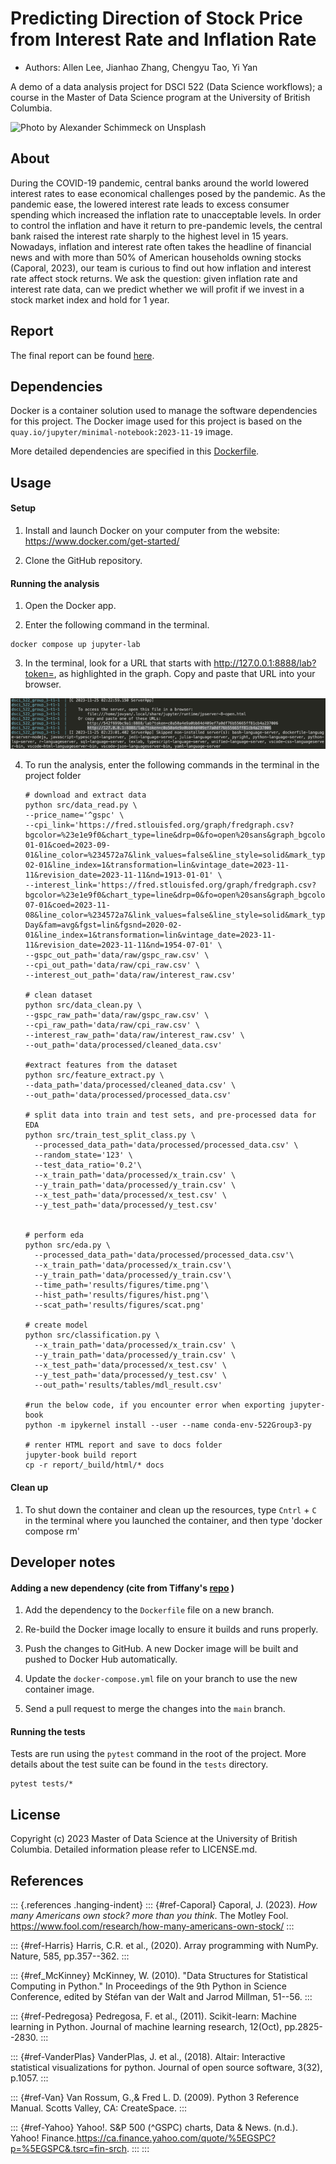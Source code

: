 # Predicting Direction of Stock Price from Interest Rate and Inflation Rate

-   Authors: Allen Lee, Jianhao Zhang, Chengyu Tao, Yi Yan

A demo of a data analysis project for DSCI 522 (Data Science workflows); a course in the Master of Data Science program at the University of British Columbia.

![Photo by Alexander Schimmeck on Unsplash](images/img.jpg)

## About

During the COVID-19 pandemic, central banks around the world lowered interest rates to ease economical challenges posed by the pandemic. As the pandemic ease, the lowered interest rate leads to excess consumer spending which increased the inflation rate to unacceptable levels. In order to control the inflation and have it return to pre-pandemic levels, the central bank raised the interest rate sharply to the highest level in 15 years. Nowadays, inflation and interest rate often takes the headline of financial news and with more than 50% of American households owning stocks (Caporal, 2023), our team is curious to find out how inflation and interest rate affect stock returns. We ask the question: given inflation rate and interest rate data, can we predict whether we will profit if we invest in a stock market index and hold for 1 year.

## Report

The final report can be found [here](https://ubc-mds.github.io/stock_price_direction_prediction_from_interest_and_inflation_rate/predicting_direction_of_stock_price_from_inflation_rate_and_interest_rate.html).

## Dependencies

Docker is a container solution used to manage the software dependencies for this project. The Docker image used for this project is based on the `quay.io/jupyter/minimal-notebook:2023-11-19` image.

More detailed dependencies are specified in this [Dockerfile](https://github.com/UBC-MDS/stock_price_direction_prediction_from_interest_and_inflation_rate/blob/main/Dockerfile).

## Usage

#### Setup

1.  Install and launch Docker on your computer from the website: <https://www.docker.com/get-started/>

2.  Clone the GitHub repository.

#### Running the analysis

1.  Open the Docker app.

2.  Enter the following command in the terminal.

```         
docker compose up jupyter-lab
```

3.  In the terminal, look for a URL that starts with <http://127.0.0.1:8888/lab?token=>, as highlighted in the graph. Copy and paste that URL into your browser.

![Photo of terminal](images/container.jpg)

4.  To run the analysis, enter the following commands in the terminal in the project folder

    ```         
    # download and extract data
    python src/data_read.py \
    --price_name='^gspc' \
    --cpi_link='https://fred.stlouisfed.org/graph/fredgraph.csv?bgcolor=%23e1e9f0&chart_type=line&drp=0&fo=open%20sans&graph_bgcolor=%23ffffff&height=450&mode=fred&recession_bars=on&txtcolor=%23444444&ts=12&tts=12&width=1318&nt=0&thu=0&trc=0&show_legend=yes&show_axis_titles=yes&show_tooltip=yes&id=CPIAUCNS&scale=left&cosd=1913-01-01&coed=2023-09-01&line_color=%234572a7&link_values=false&line_style=solid&mark_type=none&mw=3&lw=2&ost=-99999&oet=99999&mma=0&fml=a&fq=Monthly&fam=avg&fgst=lin&fgsnd=2020-02-01&line_index=1&transformation=lin&vintage_date=2023-11-11&revision_date=2023-11-11&nd=1913-01-01' \
    --interest_link='https://fred.stlouisfed.org/graph/fredgraph.csv?bgcolor=%23e1e9f0&chart_type=line&drp=0&fo=open%20sans&graph_bgcolor=%23ffffff&height=450&mode=fred&recession_bars=on&txtcolor=%23444444&ts=12&tts=12&width=1318&nt=0&thu=0&trc=0&show_legend=yes&show_axis_titles=yes&show_tooltip=yes&id=DFF&scale=left&cosd=1954-07-01&coed=2023-11-08&line_color=%234572a7&link_values=false&line_style=solid&mark_type=none&mw=3&lw=2&ost=-99999&oet=99999&mma=0&fml=a&fq=Daily%2C%207-Day&fam=avg&fgst=lin&fgsnd=2020-02-01&line_index=1&transformation=lin&vintage_date=2023-11-11&revision_date=2023-11-11&nd=1954-07-01' \
    --gspc_out_path='data/raw/gspc_raw.csv' \
    --cpi_out_path='data/raw/cpi_raw.csv' \
    --interest_out_path='data/raw/interest_raw.csv'

    # clean dataset
    python src/data_clean.py \
    --gspc_raw_path='data/raw/gspc_raw.csv' \
    --cpi_raw_path='data/raw/cpi_raw.csv' \
    --interest_raw_path='data/raw/interest_raw.csv' \
    --out_path='data/processed/cleaned_data.csv'

    #extract features from the dataset
    python src/feature_extract.py \
    --data_path='data/processed/cleaned_data.csv' \
    --out_path='data/processed/processed_data.csv'

    # split data into train and test sets, and pre-processed data for EDA
    python src/train_test_split_class.py \
      --processed_data_path='data/processed/processed_data.csv' \
      --random_state='123' \
      --test_data_ratio='0.2'\
      --x_train_path='data/processed/x_train.csv' \
      --y_train_path='data/processed/y_train.csv' \
      --x_test_path='data/processed/x_test.csv' \
      --y_test_path='data/processed/y_test.csv'


    # perform eda
    python src/eda.py \
      --processed_data_path='data/processed/processed_data.csv'\
      --x_train_path='data/processed/x_train.csv'\
      --y_train_path='data/processed/y_train.csv'\
      --time_path='results/figures/time.png'\
      --hist_path='results/figures/hist.png'\
      --scat_path='results/figures/scat.png'

    # create model
    python src/classification.py \
      --x_train_path='data/processed/x_train.csv' \
      --y_train_path='data/processed/y_train.csv' \
      --x_test_path='data/processed/x_test.csv' \
      --y_test_path='data/processed/y_test.csv' \
      --out_path='results/tables/mdl_result.csv'

    #run the below code, if you encounter error when exporting jupyter-book
    python -m ipykernel install --user --name conda-env-522Group3-py

    # renter HTML report and save to docs folder
    jupyter-book build report
    cp -r report/_build/html/* docs
    ```

#### Clean up

1.  To shut down the container and clean up the resources, type `Cntrl` + `C` in the terminal where you launched the container, and then type 'docker compose rm'

## Developer notes

#### Adding a new dependency (cite from Tiffany's [repo](https://github.com/ttimbers/breast_cancer_predictor_py/tree/v1.0.0) )

1.  Add the dependency to the `Dockerfile` file on a new branch.

2.  Re-build the Docker image locally to ensure it builds and runs properly.

3.  Push the changes to GitHub. A new Docker image will be built and pushed to Docker Hub automatically.

4.  Update the `docker-compose.yml` file on your branch to use the new container image.

5.  Send a pull request to merge the changes into the `main` branch.

#### Running the tests

Tests are run using the `pytest` command in the root of the project. More details about the test suite can be found in the `tests` directory.

```         
pytest tests/*
```

## License

Copyright (c) 2023 Master of Data Science at the University of British Columbia. Detailed information please refer to LICENSE.md.

## References

::: {.references .hanging-indent}
::: {#ref-Caporal}
Caporal, J. (2023). *How many Americans own stock? more than you think*. The Motley Fool. <https://www.fool.com/research/how-many-americans-own-stock/>
:::

::: {#ref-Harris}
Harris, C.R. et al., (2020). Array programming with NumPy. Nature, 585, pp.357--362.
:::

::: {#ref_McKinney}
McKinney, W. (2010). "Data Structures for Statistical Computing in Python." In Proceedings of the 9th Python in Science Conference, edited by Stéfan van der Walt and Jarrod Millman, 51--56.
:::

::: {#ref-Pedregosa}
Pedregosa, F. et al., (2011). Scikit-learn: Machine learning in Python. Journal of machine learning research, 12(Oct), pp.2825--2830.
:::

::: {#ref-VanderPlas}
VanderPlas, J. et al., (2018). Altair: Interactive statistical visualizations for python. Journal of open source software, 3(32), p.1057.
:::

::: {#ref-Van}
Van Rossum, G.,& Fred L. D. (2009). Python 3 Reference Manual. Scotts Valley, CA: CreateSpace.
:::

::: {#ref-Yahoo}
Yahoo!. S&P 500 (\^GSPC) charts, Data & News. (n.d.). Yahoo! Finance.<https://ca.finance.yahoo.com/quote/%5EGSPC?p=%5EGSPC&.tsrc=fin-srch>.
:::
:::
